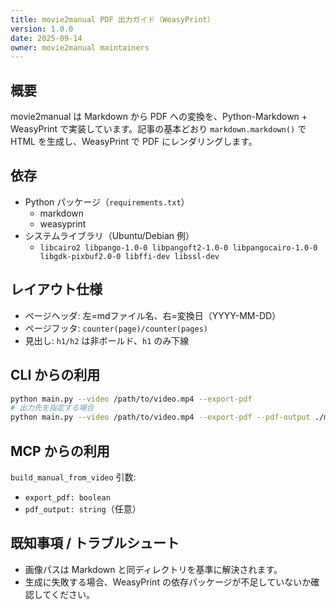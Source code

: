 ```yaml
---
title: movie2manual PDF 出力ガイド（WeasyPrint）
version: 1.0.0
date: 2025-09-14
owner: movie2manual maintainers
---
```


## 概要
movie2manual は Markdown から PDF への変換を、Python-Markdown + WeasyPrint で実装しています。記事の基本どおり `markdown.markdown()` で HTML を生成し、WeasyPrint で PDF にレンダリングします。

## 依存
- Python パッケージ（`requirements.txt`）
  - markdown
  - weasyprint
- システムライブラリ（Ubuntu/Debian 例）
  - `libcairo2 libpango-1.0-0 libpangoft2-1.0-0 libpangocairo-1.0-0 libgdk-pixbuf2.0-0 libffi-dev libssl-dev`

## レイアウト仕様
- ページヘッダ: 左=mdファイル名、右=変換日（YYYY-MM-DD）
- ページフッタ: `counter(page)/counter(pages)`
- 見出し: `h1/h2` は非ボールド、`h1` のみ下線

## CLI からの利用
```bash
python main.py --video /path/to/video.mp4 --export-pdf
# 出力先を指定する場合
python main.py --video /path/to/video.mp4 --export-pdf --pdf-output ./manual_assets/manual.pdf
```

## MCP からの利用
`build_manual_from_video` 引数:
- `export_pdf: boolean`
- `pdf_output: string`（任意）

## 既知事項 / トラブルシュート
- 画像パスは Markdown と同ディレクトリを基準に解決されます。
- 生成に失敗する場合、WeasyPrint の依存パッケージが不足していないか確認してください。

